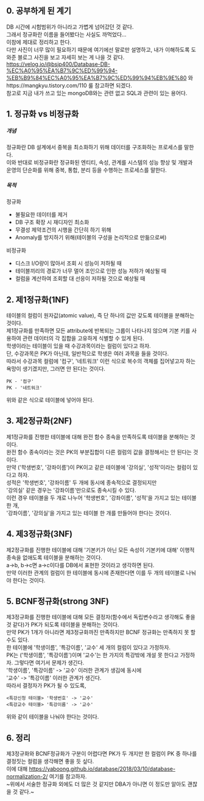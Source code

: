 ## 0. 공부하게 된 계기
DB 시간에 시험범위가 아니라고 가볍게 넘어갔던 것 같다.  
그래서 정규화란 이름을 들어봤다는 사실도 까먹었다...  
이참에 제대로 정리하고 한다.  
다만 사진이 너무 많이 필요하기 때문에 여기에선 말로만 설명하고, 내가 이해하도록 도와준 블로그 사진을 보고 자세히 보는 게 나을 것 같다.
https://velog.io/@bsjp400/Database-DB-%EC%A0%95%EA%B7%9C%ED%99%94-%EB%B9%84%EC%A0%95%EA%B7%9C%ED%99%94%EB%9E%80 와https://mangkyu.tistory.com/110 룰 참고하면 되겠다.  
참고로 지금 내가 쓰고 있는 mongoDB와는 관련 없고 SQL과 관련이 있는 용어다.

## 1. 정규화 vs 비정규화
##### 개념
정규화란 DB 설계에서 중복을 최소화하기 위해 데이터를 구조화하는 프로세스를 말한다.  
이와 반대로 비정규화란 정규화된 엔티티, 속성, 관계를 시스템의 성능 향상 및 개발과 운영의 단순화를 위해 중복, 통합, 분리 등을 수행하는 프로세스를 말한다.

##### 목적
정규화  
* 불필요한 데이터를 제거  
* DB 구조 확장 시 재디자인 최소화
* 무결성 제약조건의 시행을 간단히 하기 위해
* Anomaly를 방지하기 위해(테이블의 구성을 논리적으로 만듦으로써)

비정규화
* 디스크 I/O량이 많아서 조회 시 성능이 저하될 때
* 테이블끼리의 경로가 너무 멀어 조인으로 인한 성능 저하가 예상될 때
* 컬럼을 계산하여 조회할 대 선응이 저하될 것으로 예상될 때

## 2. 제1정규화(1NF)
테이블의 컬럼이 원자값(atomic value), 즉 단 하나의 값만 갖도록 테이블을 분해하는 것이다.  
제1정규화를 만족하면 모든 attribute에 반복되는 그룹이 나타나지 않으며 기본 키를 사용하여 관련 데이터의 각 집합을 고유하게 식별할 수 있게 된다.  
학생이라는 테이블이 있을 때 수강과목이라는 컬럼이 있다고 하자.  
단, 수강과목은 PK가 아닌데, 일반적으로 학생은 여러 과목을 들을 것이다.  
따라서 수강과목 컬럼에 '컴구', '네트워크' 이런 식으로 복수의 객체를 집어넣고자 하는 욕망이 생기겠지만, 그러면 안 된다는 것이다.

```
PK - '컴구'  
PK - '네트워크'  
```

위와 같은 식으로 테이블에 넣어야 된다.

## 3. 제2정규화(2NF)
제1정규화를 진행한 테이블에 대해 완전 함수 종속을 만족하도록 테이블을 분해하는 것이다.  
완전 함수 종속이라는 것은 PK의 부분집합이 다른 컬럼의 값을 결정해서는 안 된다는 것이다.  
만약 ('학생번호', '강좌이름')이 PK이고 같은 테이블에 '강의실', '성적'이라는 컬럼이 있다고 하자.  
성적은 '학생번호', '강좌이름' 두 개에 동시에 종속적으로 결정되지만  
'강의실' 같은 경우는 '강좌이름'만으로도 종속시킬 수 있다.  
이런 경우 테이블을 두 개로 나누어 '학생번호', '강좌이름', '성적'을 가지고 있는 테이블 한 개,  
'강좌이름', '강의실'을 가지고 있는 테이블 한 개를 만들어야 한다는 것이다.

## 4. 제3정규화(3NF)
제2정규화를 진행한 테이블에 대해 '기본키가 아닌 모든 속성이 기본키에 대해' 이행적 종속을 없애도록 테이블을 분해하는 것이다.  
a->b, b->c면 a->c이다를 DB에서 표현한 것이라고 생각하면 된다.  
만약 이러한 관계의 컬럼이 한 테이블에 동시에 존재한다면 이를 두 개의 테이블로 나눠야 한다는 것이다.

## 5. BCNF정규화(strong 3NF)
제3정규화를 진행한 테이블에 대해 모든 결정자(함수에서 독립변수라고 생각해도 좋을 것 같다)가 PK가 되도록 테이블을 분해하는 것이다.  
만약 PK가 1개가 아니라면 제3정규화까진 만족하지만 BCNF 정규화는 만족하지 못 할 수도 있다.  
한 테이블에 '학생이름', '특강이름', '교수' 세 개의 컬럼이 있다고 가정하자.  
PK는 ('학생이름', '특강이름')이며 '교수'는 한 가지의 특강밖에 개설 못 한다고 가정하자.
그렇다면 여기서 문제가 생긴다.  
'학생이름', '특강이름' -> '교수' 이러한 관계가 생김에 동시에  
'교수' -> '특강이름' 이러한 관계가 생긴다.  
따라서 결정자가 PK가 될 수 있도록, 

```
<특강신청 테이블> '학생번호' -> '교수'  
<특강교수 테이블> '특강이름' -> '교수'  
```

위와 같이 테이블을 나눠야 한다는 것이다.

## 6. 정리
제3정규화와 BCNF정규화가 구분이 어렵다면 PK가 두 개지만 한 컬럼이 PK 중 하나를 결정짓는 컬럼을 생각해면 좋을 듯 싶다.  
이에 대해 https://yaboong.github.io/database/2018/03/10/database-normalization-2/ 여기를 참고하자.  
~위에서 서술한 정규화 외에도 더 많은 것 같지만 DBA가 아니면 이 정도만 알아도 괜찮을 것 같다.~
